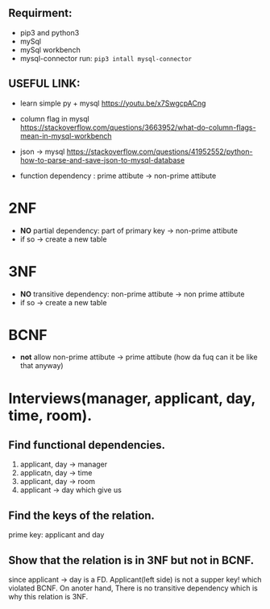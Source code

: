 ## Requirment:
- pip3 and python3
- mySql
- mySql workbench
- mysql-connector run: `pip3 intall mysql-connector`

## USEFUL LINK:
- learn simple py + mysql https://youtu.be/x7SwgcpACng 
- column flag in mysql https://stackoverflow.com/questions/3663952/what-do-column-flags-mean-in-mysql-workbench
- json -> mysql https://stackoverflow.com/questions/41952552/python-how-to-parse-and-save-json-to-mysql-database


- function dependency : prime attibute -> non-prime attibute

# 2NF
- **NO** partial dependency: part of primary key -> non-prime attibute
- if so -> create a new table
# 3NF
- **NO** transitive dependency: non-prime attibute -> non prime attibute
- if so -> create a new table

# BCNF
- **not** allow non-prime attibute -> prime attibute (how da fuq can it be like that anyway) 


# Interviews(manager, applicant, day, time, room).
## Find functional dependencies.

1. applicant, day -> manager
2. applicatn, day -> time
3. applicant, day -> room  
2. applicant -> day
which give us 

## Find the keys of the relation.
prime key: applicant and day

## Show that the relation is in 3NF but not in BCNF.
since applicant -> day is a FD. Applicant(left side) is not a supper key! which violated BCNF. On anoter hand, There is no transitive dependency which is why this relation is 3NF.

